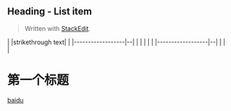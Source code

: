 ## Heading - List item

> Written with [StackEdit](https://stackedit.io/).

|
|strikethrough text|  |
|------------------|--|
|                  |  |
|  |
|------------------|--|
|                  |  |


第一个标题
=========
[baidu](http://www.baidu.com)

<!--stackedit_data:
eyJoaXN0b3J5IjpbLTQwNTQ2NTU3NCwxMDQ4NzkzNTQ4LC0zOT
Y1ODEyMDhdfQ==
-->